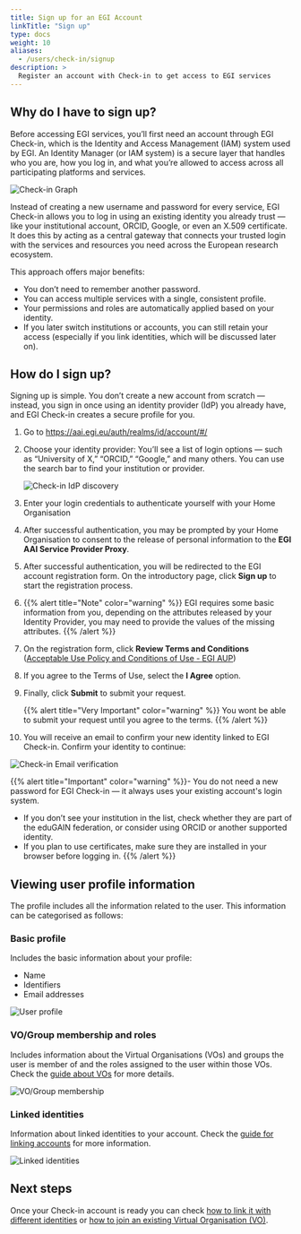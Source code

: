 ```yaml
---
title: Sign up for an EGI Account
linkTitle: "Sign up"
type: docs
weight: 10
aliases:
  - /users/check-in/signup
description: >
  Register an account with Check-in to get access to EGI services
---
```


## Why do I have to sign up? 

Before accessing EGI services, you’ll first need an account through EGI Check-in, which is the Identity and Access Management (IAM) system used by EGI. An Identity Manager (or IAM system) is a secure layer that handles who you are, how you log in, and what you’re allowed to access across all participating platforms and services.

 ![Check-in Graph](./check-in-graph.png)

Instead of creating a new username and password for every service, EGI Check-in allows you to log in using an existing identity you already trust — like your institutional account, ORCID, Google, or even an X.509 certificate. It does this by acting as a central gateway that connects your trusted login with the services and resources you need across the European research ecosystem.


This approach offers major benefits:
- You don’t need to remember another password.
- You can access multiple services with a single, consistent profile.
- Your permissions and roles are automatically applied based on your identity.
- If you later switch institutions or accounts, you can still retain your access (especially if you link identities, which will be discussed later on).

## How do I sign up?

Signing up is simple. You don’t create a new account from scratch — instead, you sign in once using an identity provider (IdP) you already have, and EGI Check-in creates a secure profile for you.


1. Go to https://aai.egi.eu/auth/realms/id/account/#/
2. Choose your identity provider: You’ll see a list of login options — such as “University of X,” “ORCID,” “Google,” and many others. You can use the search bar to find your institution or provider.

   ![Check-in IdP discovery](./check-in-idp-discovery.png)
3. Enter your login credentials to authenticate yourself with your Home
   Organisation

4. After successful authentication, you may be prompted by your Home
   Organisation to consent to the release of personal information to the **EGI
   AAI Service Provider Proxy**.

5. After successful authentication, you will be redirected to the EGI account
   registration form. On the introductory page, click **Sign up** to start the
   registration process.

6.    {{% alert title="Note" color="warning" %}} EGI requires some basic information from you, depending on the attributes
   released by your Identity Provider, you may need to provide the values of the
   missing attributes. {{% /alert %}}

7. On the registration form, click **Review Terms and Conditions**
   ([Acceptable Use Policy and Conditions of Use - EGI AUP](https://aai.egi.eu/auth/realms/id/theme-info/terms-of-use))

8. If you agree to the Terms of Use, select the **I Agree** option.


9. Finally, click **Submit** to submit your request.

   {{% alert title="Very Important" color="warning" %}} You wont be able to
   submit your request until you agree to the terms. {{% /alert %}}

10. You will receive an email to confirm your new identity linked to EGI Check-in. Confirm your identity to continue: 



   ![Check-in Email verification](./check-in-email-verification.png)
  
  
   {{% alert title="Important" color="warning" %}}- You do not need a new password for EGI Check-in — it always uses your existing account's login system. 
- If you don’t see your institution in the list, check whether they are part of the eduGAIN federation, or consider using ORCID or another supported identity.
- If you plan to use certificates, make sure they are installed in your browser before logging in. {{% /alert %}}


## Viewing user profile information

The profile includes all the information related to the user. This information
can be categorised as follows:

### Basic profile

Includes the basic information about your profile:

- Name
- Identifiers
- Email addresses

![User profile](./check-in-profile-basic.png)

### VO/Group membership and roles

Includes information about the Virtual Organisations (VOs) and groups the user is
member of and the roles assigned to the user within those VOs.
Check the [guide about VOs](../joining-virtual-organisation) for more details.

![VO/Group membership](./check-in-profile-vos.png)

### Linked identities

Information about linked identities to your account. Check the
[guide for linking accounts](../linking) for more information.

![Linked identities](./check-in-profile-linked.png)

## Next steps

Once your Check-in account is ready you can check
[how to link it with different identities](../linking) or
[how to join an existing Virtual Organisation (VO)](../joining-virtual-organisation).
